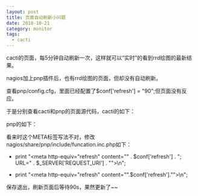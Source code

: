 ```yaml
---
layout: post
title: 页面自动刷新小问题
date: 2010-10-21
category: monitor
tags:
  - cacti
---
```


cacti的页面，每5分钟自动刷新一次，这样就可以“实时”的看到rrd绘图的最新结果。

nagios加上pnp插件后，也有rrd绘图的页面，但却没有自动刷新。

查看pnp/config.cfg，里面已经配置了$conf['refresh'] = "90";但页面没有反应。

于是分别查看cacti和pnp的页面源代码，cacti的如下：

<meta http-equiv=refresh content='300'>

pnp的如下：

<meta http-equiv="refresh" content="90; URL=***">

看来时这个META标签写法不对，修改nagios/share/pnp/include/funcation.inc.php如下：

- print "<meta http-equiv=\"refresh\" content=\"" . $conf['refresh'] . "; URL=" . $_SERVER['REQUEST_URI'] . "\">\n";

+ print "<meta http-equiv=\"refresh\" content=\"".$conf['refresh']."\">\n";

保存退出，刷新页面后等待90s，果然更新了~~
